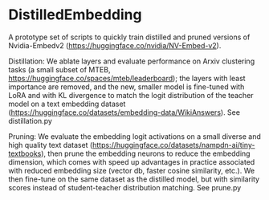# DistilledEmbedding
A prototype set of scripts to quickly train distilled and pruned versions of Nvidia-Embedv2 (https://huggingface.co/nvidia/NV-Embed-v2). 

Distillation:
We ablate layers and evaluate performance on Arxiv clustering tasks (a small subset of MTEB, https://huggingface.co/spaces/mteb/leaderboard); the layers with least importance are removed, and the new, smaller model is fine-tuned with LoRA and with KL divergence to match the logit distribution of the teacher model on a text embedding dataset (https://huggingface.co/datasets/embedding-data/WikiAnswers).
See distillation.py

Pruning:
We evaluate the embedding logit activations on a small diverse and high quality text dataset (https://huggingface.co/datasets/nampdn-ai/tiny-textbooks), then prune the embedding neurons to reduce the embedding dimension, which comes with speed up advantages in practice associated with reduced embedding size (vector db, faster cosine similarity, etc.). We then fine-tune on the same dataset as the distilled model, but with similarity scores instead of student-teacher distribution matching. See prune.py
